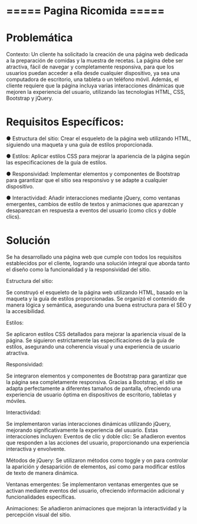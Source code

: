 # ===== Pagina Ricomida =====

# Problemática

Contexto:
Un cliente ha solicitado la creación de una página web dedicada a la preparación de comidas y la muestra de recetas. La página debe ser atractiva, fácil de navegar y completamente responsiva, para que los usuarios puedan acceder a ella desde cualquier dispositivo, ya sea una computadora de escritorio, una tableta o un teléfono móvil. Además, el cliente requiere que la página incluya varias interacciones dinámicas que mejoren la experiencia del usuario, utilizando las tecnologías HTML, CSS, Bootstrap y jQuery.

# Requisitos Específicos:

● Estructura del sitio: Crear el esqueleto de la página web utilizando HTML, siguiendo una maqueta y una guía de estilos proporcionada.

● Estilos: Aplicar estilos CSS para mejorar la apariencia de la página según las especificaciones de la guía de estilos.

● Responsividad: Implementar elementos y componentes de Bootstrap para garantizar que el sitio sea responsivo y se adapte a cualquier dispositivo.

● Interactividad: Añadir interacciones mediante jQuery, como ventanas emergentes, cambios de estilo de textos y animaciones que aparezcan y desaparezcan en respuesta a eventos del usuario (como clics y doble clics).

# Solución

Se ha desarrollado una página web que cumple con todos los requisitos establecidos por el cliente, logrando una solución integral que aborda tanto el diseño como la funcionalidad y la responsividad del sitio.

Estructura del sitio:

Se construyó el esqueleto de la página web utilizando HTML, basado en la maqueta y la guía de estilos proporcionadas. Se organizó el contenido de manera lógica y semántica, asegurando una buena estructura para el SEO y la accesibilidad.

Estilos:

Se aplicaron estilos CSS detallados para mejorar la apariencia visual de la página. Se siguieron estrictamente las especificaciones de la guía de estilos, asegurando una coherencia visual y una experiencia de usuario atractiva.

Responsividad:

Se integraron elementos y componentes de Bootstrap para garantizar que la página sea completamente responsiva. Gracias a Bootstrap, el sitio se adapta perfectamente a diferentes tamaños de pantalla, ofreciendo una experiencia de usuario óptima en dispositivos de escritorio, tabletas y móviles.

Interactividad:

Se implementaron varias interacciones dinámicas utilizando jQuery, mejorando significativamente la experiencia del usuario. Estas interacciones incluyen:
Eventos de clic y doble clic: Se añadieron eventos que responden a las acciones del usuario, proporcionando una experiencia interactiva y envolvente.

Métodos de jQuery: Se utilizaron métodos como toggle y on para controlar la aparición y desaparición de elementos, así como para modificar estilos de texto de manera dinámica.

Ventanas emergentes: Se implementaron ventanas emergentes que se activan mediante eventos del usuario, ofreciendo información adicional y funcionalidades específicas.

Animaciones: Se añadieron animaciones que mejoran la interactividad y la percepción visual del sitio.